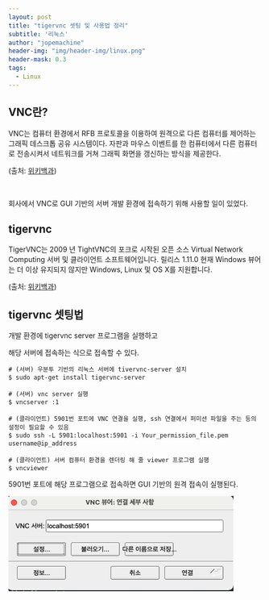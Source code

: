 ```yaml
---
layout: post
title: "tigervnc 셋팅 및 사용법 정리"
subtitle: '리눅스'
author: "jopemachine"
header-img: "img/header-img/linux.png"
header-mask: 0.3
tags:
  - Linux
---
```


## VNC란?

VNC는 컴퓨터 환경에서 RFB 프로토콜을 이용하여 원격으로 다른 컴퓨터를 제어하는 그래픽 데스크톱 공유 시스템이다. 자판과 마우스 이벤트를 한 컴퓨터에서 다른 컴퓨터로 전송시켜서 네트워크를 거쳐 그래픽 화면을 갱신하는 방식을 제공한다.

(출처: [위키백과](https://ko.wikipedia.org/wiki/VNC))

<br>

회사에서 VNC로 GUI 기반의 서버 개발 환경에 접속하기 위해 사용할 일이 있었다.

## tigervnc

TigerVNC는 2009 년 TightVNC의 포크로 시작된 오픈 소스 Virtual Network Computing 서버 및 클라이언트 소프트웨어입니다. 릴리스 1.11.0 현재 Windows 뷰어는 더 이상 유지되지 않지만 Windows, Linux 및 OS X를 지원합니다.

(출처: [위키백과](https://en.wikipedia.org/wiki/TigerVNC))

## tigervnc 셋팅법

개발 환경에 tigervnc server 프로그램을 실행하고

해당 서버에 접속하는 식으로 접속할 수 있다.

```shell-script
# (서버) 우분투 기반의 리눅스 서버에 tivervnc-server 설치
$ sudo apt-get install tigervnc-server

# (서버) vnc server 실행
$ vncserver :1

# (클라이언트) 5901번 포트에 VNC 연결을 실행, ssh 연결에서 퍼미션 파일을 주는 등의 설정이 필요할 수 있음
$ sudo ssh -L 5901:localhost:5901 -i Your_permission_file.pem username@ip_address

# (클라이언트) 서버 컴퓨터 환경을 렌더링 해 줄 viewer 프로그램 실행
$ vncviewer
```

5901번 포트에 해당 프로그램으로 접속하면 GUI 기반의 원격 접속이 실행된다.

![](/img/posts/Linux/2021-02-15-tigervnc/1.png)